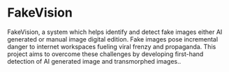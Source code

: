 # FakeVision
FakeVision, a system which helps identify and detect fake images either AI generated or manual image digital edition. Fake images pose incremental danger to internet workspaces fueling viral frenzy and propaganda. This project aims to overcome these challenges by developing first-hand detection of AI generated image and transmorphed images..
